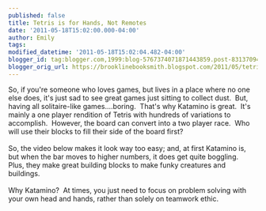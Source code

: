 ```yaml
---
published: false
title: Tetris is for Hands, Not Remotes
date: '2011-05-18T15:02:00.000-04:00'
author: Emily
tags: 
modified_datetime: '2011-05-18T15:02:04.482-04:00'
blogger_id: tag:blogger.com,1999:blog-5767374071871443859.post-8313709422634173600
blogger_orig_url: https://brooklinebooksmith.blogspot.com/2011/05/tetris-is-for-hands-not-remotes.html
---
```


So, if you're someone who loves games, but lives in a place where no one else does,&nbsp;it's just sad to see great games just sitting to collect dust.&nbsp; But, having all solitaire-like games....boring.&nbsp; That's why Katamino is great.&nbsp; It's mainly a one player rendition of Tetris with hundreds of variations to accomplish.&nbsp; However, the board can&nbsp;convert into a two player race.&nbsp; Who will use their blocks to fill their side of the board first?<br /><br />So, the video below makes it look way too easy; and, at first Katamino&nbsp;is, but when the bar moves to higher numbers, it does get quite boggling.&nbsp; Plus, they make&nbsp;great building blocks to make funky creatures and buildings.<br /><br />Why Katamino?&nbsp; At&nbsp;times, you just need to focus on problem solving with your own head and hands, rather than solely on teamwork ethic.<br /><div class="separator" style="border-bottom: medium none; border-left: medium none; border-right: medium none; border-top: medium none; clear: both; text-align: center;"><object width="320" height="266" class="BLOGGER-youtube-video" classid="clsid:D27CDB6E-AE6D-11cf-96B8-444553540000" codebase="https://download.macromedia.com/pub/shockwave/cabs/flash/swflash.cab#version=6,0,40,0" data-thumbnail-src="https://2.gvt0.com/vi/W0luMnybKB4/0.jpg"><param name="movie" value="https://www.youtube.com/v/W0luMnybKB4&fs=1&source=uds" /><param name="bgcolor" value="#FFFFFF" /><embed width="320" height="266" src="https://www.youtube.com/v/W0luMnybKB4&fs=1&source=uds" type="application/x-shockwave-flash"></embed></object></div>